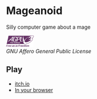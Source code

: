 # Mageanoid

Silly computer game about a mage

<a href="https://github.com/bloodmagesoftware/mageanoid/blob/main/LICENSE"><img height="32" src="https://raw.githubusercontent.com/bloodmagesoftware/.github/main/agpl.svg" alt="AGPL-3.0 license" /></a>  
_GNU Affero General Public License_

## Play

- [itch.io](https://bloodmagesoftware.itch.io/mageanoid)
- [In your browser](https://bloodmagesoftware.github.io/mageanoid/)
